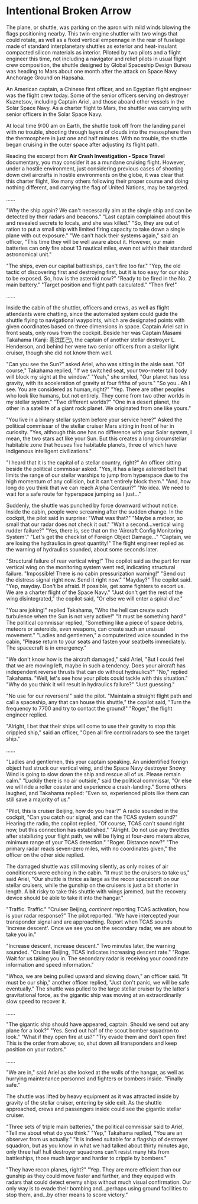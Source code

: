 # Intentional Broken Arrow

The plane, or shuttle, was parking on the apron with mild winds blowing the flags positioning nearby. This twin-engine shuttler with two wings that could rotate, as well as a fixed vertical empennage in the rear of fuselage made of standard interplanetary shuttles as exterior and heat-insulant compacted silicon materials as interior. Piloted by two pilots and a flight engineer this time, not including a navigator and relief pilots in usual flight crew composition, the shuttle designed by Global Spaceship Design Bureau was heading to Mars about one month after the attack on Space Navy Anchorage Ground on Hapsaha.

An American captain, a Chinese first officer, and an Egyptian flight engineer was the flight crew today. Some of the senior officers serving on destroyer Kuznetsov, including Captain Ariel, and those aboard other vessels in the Solar Space Navy. As a charter flight to Mars, the shuttler was carrying with senior officers in the Solar Space Navy.

At local time 9:00 am on Earth, the shuttle took off from the landing panel with no trouble, shooting through layers of clouds into the mesosphere then the thermosphere in just one and half minutes. With no trouble, the shuttle began cruising in the outer space after adjusting its flight path.

Reading the excerpt from **Air Crash Investigation - Space Travel** documentary, you may consider it as a mundane cruising flight. However, under a hostile environment, just considering previous cases of shooting down civil aircrafts in hostile environments on the globe, it was clear that this charter flight, like many others following their proper course and doing nothing different, and carrying the flag of United Nations, may be targeted.

......

"Why the ship again? We can't necessarily aim at the single ship and can be detected by their radars and beacons." "Last captain complained about this and revealed secrets to locals, and she was killed." "So, they are out of ration to put a small ship with limited firing capacity to take down a single plane with out exposure." "We can't hack their systems again," said an officer, "This time they will be well aware about it. However, our main batteries can only fire about 13 nautical miles, even not within their standard astronomical unit."

"The ships, even our capital battleships, can't fire too far." "Yep, the old tactic of discovering first and destroying first, but it is too easy for our ship to be exposed. So, how is the asteroid now?" "Ready to be fired in the No. 2 main battery." "Target position and flight path calculated." "Then fire!"

......

Inside the cabin of the shuttler, officers and crews, as well as flight attendants were chatting, since the automated system could guide the shuttle flying to navigational waypoints, which are designated points with given coordinates based on three dimensions in space. Captain Ariel sat in front seats, only rows from the cockpit. Beside her was Captain Masami Takahama (Kanji: 高滨匡己), the captain of another stellar destroyer L. Henderson, and behind her were two senior officers from a stellar light cruiser, though she did not know them well.

"Can you see the Sun?" asked Ariel, who was sitting in the aisle seat. "Of course," Takahama replied, "If we switched seat, your two-meter tall body will block my sight at the window." "Yeah," she smiled, "Our planet has less gravity, with its acceleration of gravity at four fifths of yours." "So you...Ah I see. You are considered as human, right?" "Yep. There are other peoples who look like humans, but not entirely. They come from two other worlds in my stellar system." "Two different worlds?" "One in a desert planet, the other in a satellite of a giant rock planet. We originated from one like yours."

"You live in a binary stellar system before your service here?" Asked the political commissar of the stellar cruiser Mars sitting in front of her in curiosity. "Yes, although this one has no difference with your Solar system, I mean, the two stars act like your Sun. But this creates a long circumstellar habitable zone that houses five habitable planets, three of which have indigenous intelligent civilizations."

"I heard that it is the capital of a stellar country, right?" An officer sitting beside the political commissar asked. "Yes, it has a large asteroid belt that limits the range of our stellar warships to jump from hyperspace due to the high momentum of any collision, but it can't entirely block them." "And, how long do you think that we can reach Alpha Centauri?" "No idea. We need to wait for a safe route for hyperspace jumping as I just..."

Suddenly, the shuttle was punched by force downward without notice. Inside the cabin, people were screaming after the sudden change. In the cockpit, the pilot said in surprise: "What was that?" "Maybe a meteor, so small that our radar does not check it out." "Wait a second...vertical wing rudder failure?" "Yes, there is, see that on the 'Aircraft Config Monitoring System'." "Let's get the checklist of Foreign Object Damage..." "Captain, we are losing the hydraulics in great quantity!" The flight engineer replied as the warning of hydraulics sounded, about some seconds later.

"Structural failure of rear vertical wing!" The copilot said as the part for rear vertical wing on the monitoring system went red, indicating structural failure. "Impossible! There is no cabin pressurization warning!" "Send out the distress signal right now. Send it right now." "Mayday?" The copilot said. "Yep, mayday. Don't be afraid. If possible, get some fighters to escort us. We are a charter flight of the Space Navy." "Just don't get the rest of the wing disintegrated," the copilot said, "Or else we will enter a spiral dive."

"You are joking!" replied Takahama, "Who the hell can create such turbulence when the Sun is not very active!" "It must be something hard!" The political commissar replied, "Something like a piece of space debris, meteors or asteroids, even weapons, can create such an unusual movement." "Ladies and gentlemen," a computerized voice sounded in the cabin, "Please return to your seats and fasten your seatbelts immediately. The spacecraft is in emergency."

"We don't know how is the aircraft damaged," said Ariel, "But I could feel that we are moving left, maybe in such a tendency. Does your aircraft has independent reverse thrusts that can do without hydraulics?" "No," replied Takahama. "Well, let's see how your pilots could tackle with this situation." "Why do you think it will result in hydraulics failure?" "Just guessing."

"No use for our reversers!" said the pilot. "Maintain a straight flight path and call a spaceship, any that can house this shuttle," the copilot said, "Turn the frequency to 7700 and try to contact the ground!" "Roger," the flight engineer replied.

"Alright, I bet that their ships will come to use their gravity to stop this crippled ship," said an officer, "Open all fire control radars to see the target ship."

......

"Ladies and gentlemen, this your captain speaking. An unidentified foreign object had struck our vertical wing, and the Space Navy destroyer Snowy Wind is going to slow down the ship and rescue all of us. Please remain calm." "Luckily there is no air outside," said the political commissar, "Or else we will ride a roller coaster and experience a crash-landing." Some others laughed, and Takahama replied: "Even so, experienced pilots like them can still save a majority of us."

"Pilot, this is cruiser Beijing, how do you hear?" A radio sounded in the cockpit, "Can you catch our signal, and can the TCAS system sound?" Hearing the radio, the copilot replied, "Of course, TCAS can't sound right now, but this connection has established." "Alright. Do not use any throttles after stabilizing your flight path, we will be flying at four-zero meters above, minimum range of your TCAS detection." "Roger. Distance now?" "The primary radar reads seven-zero miles, with no coordinates given," the officer on the other side replied.

The damaged shuttle was still moving silently, as only noises of air conditioners were echoing in the cabin. "It must be the cruisers to take us," said Ariel, "Our shuttle is thrice as large as the recon spacecraft on our stellar cruisers, while the gunship on the cruisers is just a bit shorter in length. A bit risky to take this shuttle with wings jammed, but the recovery device should be able to take it into the hangar."

"Traffic. Traffic." "Cruiser Beijing, *continent* reporting TCAS activation, how is your radar response?" The pilot reported. "We have intercepted your transponder signal and are approaching. Report when TCAS sounds 'increse descent'. Once we see you on the secondary radar, we are about to take you in."

"Increase descent, increase descent." Two minutes later, the warning sounded. "Cruiser Beijing, TCAS indicates increasing descent rate." "Roger. Wait for us taking you in. The secondary radar is receiving your coordinate information and speed information."

"Whoa, we are being pulled upward and slowing down," an officer said. "It must be our ship," another officer replied, "Just don't panic, we will be safe eventually." The shuttle was pulled to the large stellar cruiser by the latter's gravitational force, as the gigantic ship was moving at an extraordinarily slow speed to recover it.

......

"The gigantic ship should have appeared, captain. Should we send out any plane for a look?" "Yes. Send out half of the scout bomber squadron to look." "What if they open fire at us?" "Try evade them and don't open fire! This is the order from above; so, shut down all transponders and keep position on your radars."

......

"We are in," said Ariel as she looked at the walls of the hangar, as well as hurrying maintenance personnel and fighters or bombers inside. "Finally safe."

The shuttle was lifted by heavy equipment as it was attracted inside by gravity of the stellar cruiser, entering by side exit. As the shuttle approached, crews and passengers inside could see the gigantic stellar cruiser.

"Three sets of triple main batteries," the political commissar said to Ariel, "Tell me about what do you think." "Yep," Takahama replied, "You are an observer from us actually." "It is indeed suitable for a flagship of destroyer squadron, but as you know in what we had talked about thirty minutes ago, only three half hull destroyer squadrons can't resist many hits from battleships, those much larger and harder to cripple by bombers."

"They have recon planes, right?" "Yep. They are more efficient than our gunship as they could move faster and farther, and they equiped with radars that could detect enemy ships without much visual confirmation. Our only way is to evade their bombing and...perhaps using ground facilities to stop them, and...by other means to score victory."